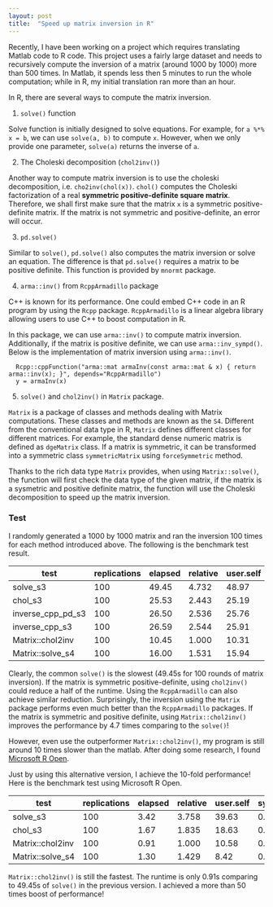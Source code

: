```yaml
---
layout: post
title:  "Speed up matrix inversion in R"
---
```



Recently, I have been working on a project which requires translating Matlab code to R code. This project uses a fairly large dataset and needs to recursively compute the inversion of a matrix (around 1000 by 1000) more than 500 times. In Matlab, it spends less then 5 minutes to run the whole computation; while in R, my initial translation ran more than an hour.

In R, there are several ways to compute the matrix inversion.

1. `solve()` function

Solve function is initially designed to solve equations. For example, for `a %*% x = b`, we can use `solve(a, b)` to compute `x`. However, when we only provide one parameter, `solve(a)` returns the inverse of `a`.

2. The Choleski decomposition (`chol2inv()`)

Another way to compute matrix inversion is to use the choleski decomposition, i.e. `cho2inv(chol(x))`. `chol()` computes the Choleski factorization of a real **symmetric positive-definite square matrix**. Therefore, we shall first make sure that the matrix `x` is a symmetric positive-definite matrix. If the matrix is not symmetric and positive-definite, an error will occur. 

3. `pd.solve()`

Similar to `solve()`, `pd.solve()` also computes the matrix inversion or solve an equation. The difference is that `pd.solve()` requires a matrix to be positive definite. This function is provided by `mnormt` package.

4. `arma::inv()` from `RcppArmadillo` package

C++ is known for its performance. One could embed C++ code in an R program by using the `Rcpp` package. `RcppArmadillo` is a linear algebra library allowing users to use C++ to boost computation in R.

In this package, we can use `arma::inv()` to compute matrix inversion. Additionally, if the matrix is positive definite, we can use `arma::inv_sympd()`. Below is the implementation of matrix inversion using `arma::inv()`.

```
  Rcpp::cppFunction("arma::mat armaInv(const arma::mat & x) { return arma::inv(x); }", depends="RcppArmadillo")
  y = armaInv(x)
```

5. `solve()` and `chol2inv()` in `Matrix` package.

`Matrix` is a package of classes and methods dealing with Matrix computations. These classes and methods are known as the `S4`. Different from the conventional data type in R, `Matrix` defines different classes for different matrices. For example, the standard dense numeric matrix is defined as `dgeMatrix` class. If a matrix is symmetric, it can be transformed into a symmetric class `symmetricMatrix` using `forceSymmetric` method. 

Thanks to the rich data type `Matrix` provides, when using `Matrix::solve()`, the function will first check the data type of the given matrix, if the matrix is a sysmetric and positive definite matrix, the function will use the Choleski decomposition to speed up the matrix inversion.

### Test 
I randomly generated a 1000 by 1000 matrix and ran the inversion 100 times for each method introduced above. The following is the benchmark test result.

| test              | replications | elapsed | relative | user.self | sys.self |
|-------------------|--------------|---------|----------|-----------|----------|
| solve_s3          | 100          | 49.45   | 4.732    | 48.97     | 0.45     |
| chol_s3           | 100          | 25.53   | 2.443    | 25.19     | 0.34     |
| inverse_cpp_pd_s3 | 100          | 26.50   | 2.536    | 25.76     | 0.62     |
| inverse_cpp_s3    | 100          | 26.59   | 2.544    | 25.91     | 0.60     |
| Matrix::chol2inv  | 100          | 10.45   | 1.000    | 10.31     | 0.14     |
| Matrix::solve_s4  | 100          | 16.00   | 1.531    | 15.94     | 0.06     |

Clearly, the common `solve()` is the slowest (49.45s for 100 rounds of matrix inversion). If the matrix is symmetric positive-definite, using `chol2inv()` could reduce a half of the runtime. Using the `RcppArmadillo` can also achieve similar reduction. Surprisingly, the inversion using the `Matrix` package performs even much better than the `RcppArmadillo` packages. If the matrix is symmetric and positive definite, using `Matrix::chol2inv()` improves the performance by 4.7 times comparing to the `solve()`! 

However, even use the outperformer `Matrix::chol2inv()`, my program is still around 10 times slower than the matlab. After doing some research, I found [Microsoft R Open](https://mran.microsoft.com/documents/rro/installation). 

Just by using this alternative version, I achieve the 10-fold performance! Here is the benchmark test using Microsoft R Open.

| test             | replications | elapsed | relative | user.self | sys.self |
|------------------|--------------|---------|----------|-----------|----------|
| solve_s3         | 100          | 3.42    | 3.758    | 39.63     | 0.50     |
| chol_s3          | 100          | 1.67    | 1.835    | 18.63     | 0.42     |
| Matrix::chol2inv | 100          | 0.91    | 1.000    | 10.58     | 0.21     |
| Matrix::solve_s4 | 100          | 1.30    | 1.429    | 8.42      | 0.17     |

`Matrix::chol2inv()` is still the fastest. The runtime is only 0.91s comparing to 49.45s of `solve()` in the previous version. I achieved a more than 50 times boost of performance!